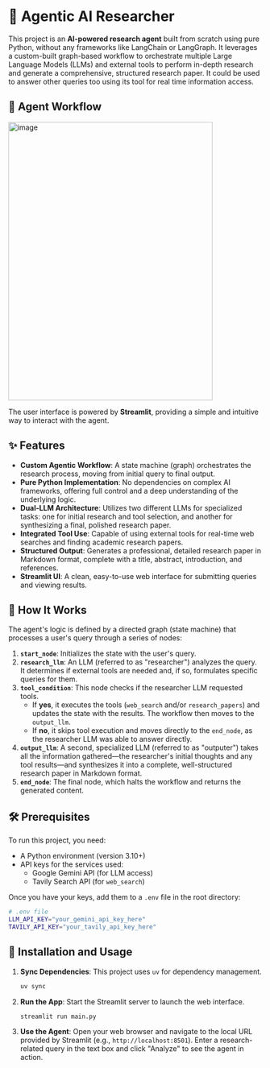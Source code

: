 # 📜 Agentic AI Researcher

This project is an **AI-powered research agent** built from scratch using pure Python, without any frameworks like LangChain or LangGraph. It leverages a custom-built graph-based workflow to orchestrate multiple Large Language Models (LLMs) and external tools to perform in-depth research and generate a comprehensive, structured research paper. It could be used to answer other queries too using its tool for real time information access.

## 🤖 Agent Workflow
<img width="405" height="553" alt="image" src="https://github.com/user-attachments/assets/c349860b-4f3b-4fe6-b7d8-c04a2146b2dd" />


The user interface is powered by **Streamlit**, providing a simple and intuitive way to interact with the agent.

## ✨ Features

  - **Custom Agentic Workflow**: A state machine (graph) orchestrates the research process, moving from initial query to final output.
  - **Pure Python Implementation**: No dependencies on complex AI frameworks, offering full control and a deep understanding of the underlying logic.
  - **Dual-LLM Architecture**: Utilizes two different LLMs for specialized tasks: one for initial research and tool selection, and another for synthesizing a final, polished research paper.
  - **Integrated Tool Use**: Capable of using external tools for real-time web searches and finding academic research papers.
  - **Structured Output**: Generates a professional, detailed research paper in Markdown format, complete with a title, abstract, introduction, and references.
  - **Streamlit UI**: A clean, easy-to-use web interface for submitting queries and viewing results.

## 🧠 How It Works

The agent's logic is defined by a directed graph (state machine) that processes a user's query through a series of nodes:

1.  **`start_node`**: Initializes the state with the user's query.
2.  **`research_llm`**: An LLM (referred to as "researcher") analyzes the query. It determines if external tools are needed and, if so, formulates specific queries for them.
3.  **`tool_condition`**: This node checks if the researcher LLM requested tools.
      - If **yes**, it executes the tools (`web_search` and/or `research_papers`) and updates the state with the results. The workflow then moves to the `output_llm`.
      - If **no**, it skips tool execution and moves directly to the `end_node`, as the researcher LLM was able to answer directly.
4.  **`output_llm`**: A second, specialized LLM (referred to as "outputer") takes all the information gathered—the researcher's initial thoughts and any tool results—and synthesizes it into a complete, well-structured research paper in Markdown format.
5.  **`end_node`**: The final node, which halts the workflow and returns the generated content.

## 🛠️ Prerequisites

To run this project, you need:

  - A Python environment (version 3.10+)
  - API keys for the services used:
      - Google Gemini API (for LLM access)
      - Tavily Search API (for `web_search`)

Once you have your keys, add them to a `.env` file in the root directory:

```bash
# .env file
LLM_API_KEY="your_gemini_api_key_here"
TAVILY_API_KEY="your_tavily_api_key_here"
```

## 🚀 Installation and Usage

1.  **Sync Dependencies**: This project uses `uv` for dependency management.

    ```bash
    uv sync
    ```

2.  **Run the App**: Start the Streamlit server to launch the web interface.

    ```bash
    streamlit run main.py
    ```

3.  **Use the Agent**: Open your web browser and navigate to the local URL provided by Streamlit (e.g., `http://localhost:8501`). Enter a research-related query in the text box and click "Analyze" to see the agent in action.
